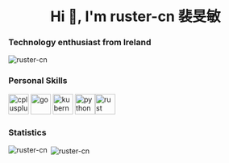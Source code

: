 <h1 align="center">Hi 👋, I'm ruster-cn 裴旻敏</h1>
<h3 align="left">Technology enthusiast from Ireland</h3>

<p align="left"> <img src="https://komarev.com/ghpvc/?username=ruster-cn" alt="ruster-cn" /> </p>

<h3 align="left">Personal Skills</h3>
<p align="left"><img src="https://devicons.github.io/devicon/devicon.git/icons/cplusplus/cplusplus-original.svg" alt="cplusplus" width="40" height="40"/> <img src="https://devicons.github.io/devicon/devicon.git/icons/go/go-original.svg" alt="go" width="40" height="40"/> <img src="https://www.vectorlogo.zone/logos/kubernetes/kubernetes-icon.svg" alt="kubernetes" width="40" height="40"/> <img src="https://devicons.github.io/devicon/devicon.git/icons/python/python-original.svg" alt="python" width="40" height="40"/><img src="https://avatars3.githubusercontent.com/u/5430905?s=200&v=4" alt="rust" width="40" height="40"/></p>

<h3 align="left">Statistics</h3>
<p><img align="left" src="https://github-readme-stats.vercel.app/api/top-langs/?username=ruster-cn&layout=compact&hide=html" alt="ruster-cn" /></p><p>&nbsp;<img align="center" src="https://github-readme-stats.vercel.app/api?username=ruster-cn&show_icons=true" alt="ruster-cn" /></p>
